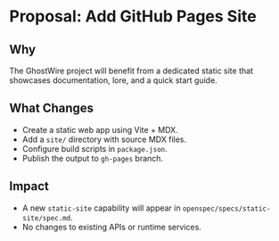 # Proposal: Add GitHub Pages Site

## Why
The GhostWire project will benefit from a dedicated static site that showcases documentation, lore, and a quick start guide.

## What Changes
- Create a static web app using Vite + MDX.
- Add a `site/` directory with source MDX files.
- Configure build scripts in `package.json`.
- Publish the output to `gh-pages` branch.

## Impact
- A new `static-site` capability will appear in `openspec/specs/static-site/spec.md`.
- No changes to existing APIs or runtime services.